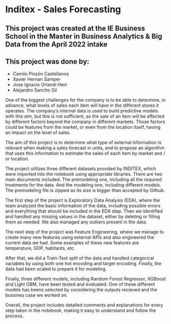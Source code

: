 # Inditex - Sales Forecasting

## This project was created at the IE Business School in the Master in Business Analytics & Big Data from the April 2022 intake

## This project was done by:
* Camilo Pinzón Castellanos
* Xavier Hernan Samper
* Jose Ignacio Orlandi Hein
* Alejandro Sancho Gil

One of the biggest challenges for the company is to be able to determine, in advance, what levels of sales each item will have in the different stores it operates. The company’s internal data is used to build predictive models with this aim, but this is not sufficient, as the sale of an item will be affected by different factors beyond the company in different markets. Those factors could be features from the market, or even from the location itself, having an impact on the level of sales.

The aim of this project is to determine what type of external information is relevant when making a sales forecast in units, and to propose an algorithm that uses this information to estimate the sales of each item by market and / or location.

The project utilizes three different datasets provided by INDITEX, which were imported into the notebook using appropriate libraries. There are two main documents included. The premodeling one, including all the required treatments for the data. And the modeling one, including different models. The premodeling file is zipped as its size is bigger than accepted by Github.

The first step of the project is Exploratory Data Analysis (EDA), where the team analyzed the basic information of the data, including possible errors and everything that should be included in the EDA step. Then we identified and handled any missing values in the dataset, either by deleting or filling them as needed. We also managed any outliers present in the data.

The next step of the project was Feature Engineering, where we manage to create many new features using external APIs and also engineered the current data we had. Some examples of these new features are temperature, GDP, habitants, etc.

After that, we did a Train-Test split of the data and handled categorical variables by using both one hot encoding and target encoding. Finally, the data  had been scaled to prepare it for modeling.

Finally, three different models, including Random Forest Regressor, XGBoost and Light GBM, have been tested and evaluated. One of these different models has beens selected by considering the outputs recieved and the bussines case we worked on.

Overall, the project includes detailed comments and explanations for every step taken in the notebook, making it easy to understand and follow the process.
